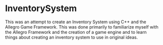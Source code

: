 # InventorySystem
This was an attempt to create an Inventory System using C++ and the Allegro Game Framework.
This was done primarily to familiarize myself with the Allegro Framework and the creation of a game engine
and to learn things about creating an inventory system to use in original ideas.

